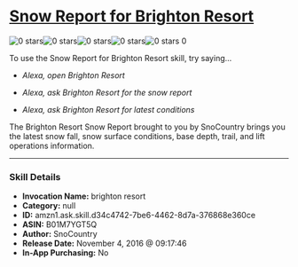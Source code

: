 # [Snow Report for Brighton Resort](http://alexa.amazon.com/#skills/amzn1.ask.skill.d34c4742-7be6-4462-8d7a-376868e360ce)
![0 stars](../../images/ic_star_border_black_18dp_1x.png)![0 stars](../../images/ic_star_border_black_18dp_1x.png)![0 stars](../../images/ic_star_border_black_18dp_1x.png)![0 stars](../../images/ic_star_border_black_18dp_1x.png)![0 stars](../../images/ic_star_border_black_18dp_1x.png) 0

To use the Snow Report for Brighton Resort skill, try saying...

* *Alexa, open Brighton Resort*

* *Alexa, ask Brighton Resort for the snow report*

* *Alexa, ask Brighton Resort for latest conditions*

The Brighton Resort Snow Report brought to you by SnoCountry brings you the latest snow fall, snow surface conditions,  base depth, trail, and lift operations information.

***

### Skill Details

* **Invocation Name:** brighton resort
* **Category:** null
* **ID:** amzn1.ask.skill.d34c4742-7be6-4462-8d7a-376868e360ce
* **ASIN:** B01M7YGT5Q
* **Author:** SnoCountry
* **Release Date:** November 4, 2016 @ 09:17:46
* **In-App Purchasing:** No
